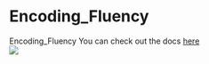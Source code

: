 # Encoding_Fluency
Encoding_Fluency
You can check out the docs [here](https://encoding-fluence-docs.readthedocs.io/en/latest/)    
![](images/architecture.png)
